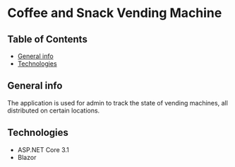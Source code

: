 # Coffee and Snack Vending Machine

## Table of Contents
* [General info](#general-info)
* [Technologies](#technologies)

## General info

The application is used for admin to track the state of vending machines, all distributed on certain locations.


## Technologies

* ASP.NET Core 3.1
* Blazor 
